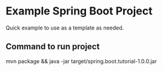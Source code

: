 # Example Spring Boot Project
Quick example to use as a template as needed.

## Command to run project
mvn package && java -jar target/spring.boot.tutorial-1.0.0.jar
